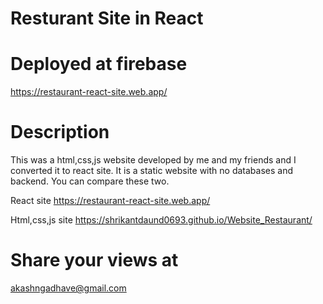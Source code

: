 # Resturant Site in React

# Deployed at firebase
https://restaurant-react-site.web.app/

# Description
This was a html,css,js website developed by me and my friends and I converted it to react site. It is a static website with no databases and backend. You can compare these two.

React site
https://restaurant-react-site.web.app/

Html,css,js site
https://shrikantdaund0693.github.io/Website_Restaurant/

# Share your views at
akashngadhave@gmail.com

